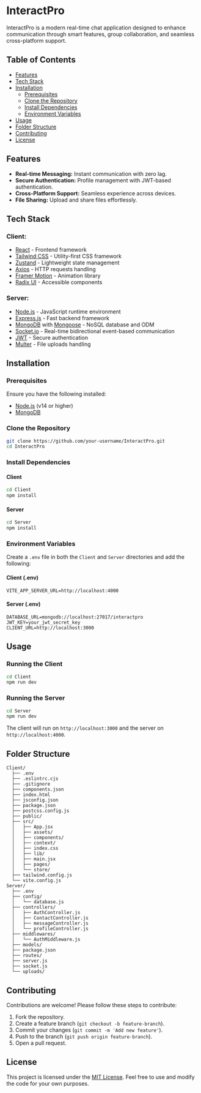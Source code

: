 # InteractPro

InteractPro is a modern real-time chat application designed to enhance communication through smart features, group collaboration, and seamless cross-platform support.

## Table of Contents

- [Features](#features)
- [Tech Stack](#tech-stack)
- [Installation](#installation)
  - [Prerequisites](#prerequisites)
  - [Clone the Repository](#clone-the-repository)
  - [Install Dependencies](#install-dependencies)
  - [Environment Variables](#environment-variables)
- [Usage](#usage)
- [Folder Structure](#folder-structure)
- [Contributing](#contributing)
- [License](#license)

## Features

- **Real-time Messaging:** Instant communication with zero lag.
- **Secure Authentication:** Profile management with JWT-based authentication.
- **Cross-Platform Support:** Seamless experience across devices.
- **File Sharing:** Upload and share files effortlessly.

## Tech Stack

### **Client:**
- [React](https://reactjs.org/) - Frontend framework
- [Tailwind CSS](https://tailwindcss.com/) - Utility-first CSS framework
- [Zustand](https://zustand-demo.pmnd.rs/) - Lightweight state management
- [Axios](https://axios-http.com/) - HTTP requests handling
- [Framer Motion](https://www.framer.com/motion/) - Animation library
- [Radix UI](https://www.radix-ui.com/) - Accessible components

### **Server:**
- [Node.js](https://nodejs.org/) - JavaScript runtime environment
- [Express.js](https://expressjs.com/) - Fast backend framework
- [MongoDB](https://www.mongodb.com/) with [Mongoose](https://mongoosejs.com/) - NoSQL database and ODM
- [Socket.io](https://socket.io/) - Real-time bidirectional event-based communication
- [JWT](https://jwt.io/) - Secure authentication
- [Multer](https://www.npmjs.com/package/multer) - File uploads handling

## Installation

### Prerequisites

Ensure you have the following installed:

- [Node.js](https://nodejs.org/) (v14 or higher)
- [MongoDB](https://www.mongodb.com/)

### Clone the Repository

```sh
git clone https://github.com/your-username/InteractPro.git
cd InteractPro
```

### Install Dependencies

#### Client
```sh
cd Client
npm install
```

#### Server
```sh
cd Server
npm install
```

### Environment Variables

Create a `.env` file in both the `Client` and `Server` directories and add the following:

#### **Client (.env)**
```env
VITE_APP_SERVER_URL=http://localhost:4000
```

#### **Server (.env)**
```env
DATABASE_URL=mongodb://localhost:27017/interactpro
JWT_KEY=your_jwt_secret_key
CLIENT_URL=http://localhost:3000
```

## Usage

### Running the Client
```sh
cd Client
npm run dev
```

### Running the Server
```sh
cd Server
npm run dev
```

The client will run on `http://localhost:3000` and the server on `http://localhost:4000`.

## Folder Structure

```
Client/
  ├── .env
  ├── .eslintrc.cjs
  ├── .gitignore
  ├── components.json
  ├── index.html
  ├── jsconfig.json
  ├── package.json
  ├── postcss.config.js
  ├── public/
  ├── src/
  │   ├── App.jsx
  │   ├── assets/
  │   ├── components/
  │   ├── context/
  │   ├── index.css
  │   ├── lib/
  │   ├── main.jsx
  │   ├── pages/
  │   └── store/
  ├── tailwind.config.js
  └── vite.config.js
Server/
  ├── .env
  ├── config/
  │   └── database.js
  ├── controllers/
  │   ├── AuthController.js
  │   ├── ContactController.js
  │   ├── messageController.js
  │   └── profileController.js
  ├── middlewares/
  │   └── AuthMiddleware.js
  ├── models/
  ├── package.json
  ├── routes/
  ├── server.js
  ├── socket.js
  └── uploads/
```

## Contributing

Contributions are welcome! Please follow these steps to contribute:

1. Fork the repository.
2. Create a feature branch (`git checkout -b feature-branch`).
3. Commit your changes (`git commit -m 'Add new feature'`).
4. Push to the branch (`git push origin feature-branch`).
5. Open a pull request.

## License

This project is licensed under the [MIT License](LICENSE). Feel free to use and modify the code for your own purposes.

